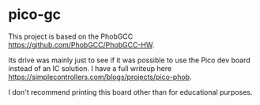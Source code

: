 # pico-gc

This project is based on the PhobGCC https://github.com/PhobGCC/PhobGCC-HW.  

Its drive was mainly just to see if it was possible to use the Pico dev board instead of an IC solution.  I have a full writeup here https://simplecontrollers.com/blogs/projects/pico-phob.

I don't recommend printing this board other than for educational purposes.  

